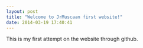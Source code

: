 ```yaml
---
layout: post
title: "Welcome to JrMuscaan first website!"
date: 2014-03-19 17:40:41
---
```

This is my first attempt on the website through github.



